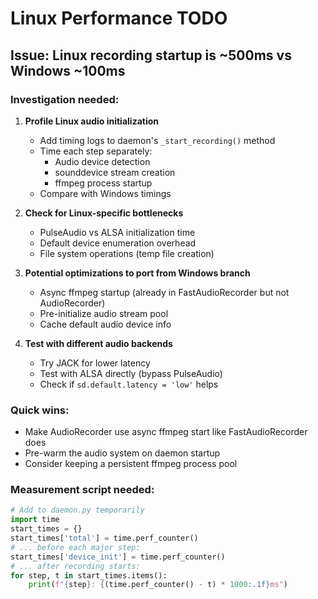 # Linux Performance TODO

## Issue: Linux recording startup is ~500ms vs Windows ~100ms

### Investigation needed:

1. **Profile Linux audio initialization**
   - Add timing logs to daemon's `_start_recording()` method
   - Time each step separately:
     - Audio device detection
     - sounddevice stream creation
     - ffmpeg process startup
   - Compare with Windows timings

2. **Check for Linux-specific bottlenecks**
   - PulseAudio vs ALSA initialization time
   - Default device enumeration overhead
   - File system operations (temp file creation)

3. **Potential optimizations to port from Windows branch**
   - Async ffmpeg startup (already in FastAudioRecorder but not AudioRecorder)
   - Pre-initialize audio stream pool
   - Cache default audio device info

4. **Test with different audio backends**
   - Try JACK for lower latency
   - Test with ALSA directly (bypass PulseAudio)
   - Check if `sd.default.latency = 'low'` helps

### Quick wins:
- Make AudioRecorder use async ffmpeg start like FastAudioRecorder does
- Pre-warm the audio system on daemon startup
- Consider keeping a persistent ffmpeg process pool

### Measurement script needed:
```python
# Add to daemon.py temporarily
import time
start_times = {}
start_times['total'] = time.perf_counter()
# ... before each major step:
start_times['device_init'] = time.perf_counter()
# ... after recording starts:
for step, t in start_times.items():
    print(f"{step}: {(time.perf_counter() - t) * 1000:.1f}ms")
```